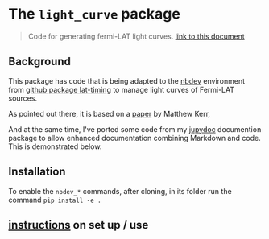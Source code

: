 # The `light_curve` package
> Code for generating fermi-LAT light curves. <a href='https://tburnett.github.io/light_curves/'>link to this document</a>


## Background

This package has code that is being adapted to the [nbdev](https://nbdev.fast.ai/) environment from [github package lat-timing](https://github.com/tburnett/lat-timing) to manage light curves of Fermi-LAT sources.  

As pointed out there, it is based on a [paper](https://arxiv.org/pdf/1910.00140.pdf) by Matthew Kerr, 

And at the same time, I've ported some code from  my [jupydoc](https://github.com/tburnett/jupydoc) documention package to allow enhanced documentation combining Markdown and code. This is demonstrated below.

## Installation
To enable the `nbdev_*` commands, after cloning, in its folder run the command
`pip install -e .`

## [instructions](https://tburnett.github.io/light_curves/instructions.html) on set up / use


